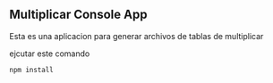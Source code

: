 ## Multiplicar Console App

Esta es una aplicacion para generar archivos de tablas de multiplicar 

ejcutar este comando 

```
npm install

```
